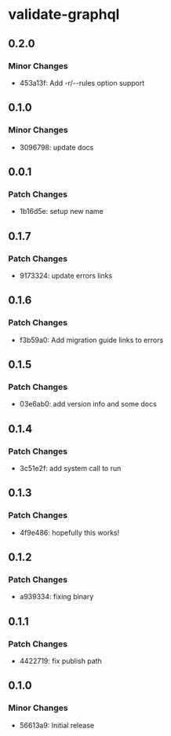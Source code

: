# validate-graphql

## 0.2.0

### Minor Changes

- 453a13f: Add -r/--rules option support

## 0.1.0

### Minor Changes

- 3096798: update docs

## 0.0.1

### Patch Changes

- 1b16d5e: setup new name

## 0.1.7

### Patch Changes

- 9173324: update errors links

## 0.1.6

### Patch Changes

- f3b59a0: Add migration guide links to errors

## 0.1.5

### Patch Changes

- 03e6ab0: add version info and some docs

## 0.1.4

### Patch Changes

- 3c51e2f: add system call to run

## 0.1.3

### Patch Changes

- 4f9e486: hopefully this works!

## 0.1.2

### Patch Changes

- a939334: fixing binary

## 0.1.1

### Patch Changes

- 4422719: fix publish path

## 0.1.0

### Minor Changes

- 56613a9: Initial release
